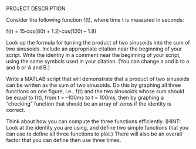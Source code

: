PROJECT DESCRIPTION

Consider the following function f(t), where time t is measured in seconds: 

f(t) = 15·cos(80t + 1.2)·cos(120t – 1.8)

Look up the formula for turning the product of two sinusoids into the sum of two sinusoids. Include an appropriate citation near the beginning of your script. Write the identity in a comment near the beginning of your script, using the same symbols used in your citation. (You can change a and b to a and b or A and B.)

Write a MATLAB script that will demonstrate that a product of two sinusoids can be written as the sum of two sinusoids. Do this by graphing all three functions on one figure, i.e., f(t) and the two sinusoids whose sum should be equal to f(t), from t = –100ms to t = 100ms, then by graphing a “checking” function that should be an array of zeros if the identity is correct.

Think about how you can compute the three functions efficiently. (HINT: Look at the identity you are using, and define two simple functions that you can use to define all three functions to plot.) There will also be an overall factor that you can define then use three times.
